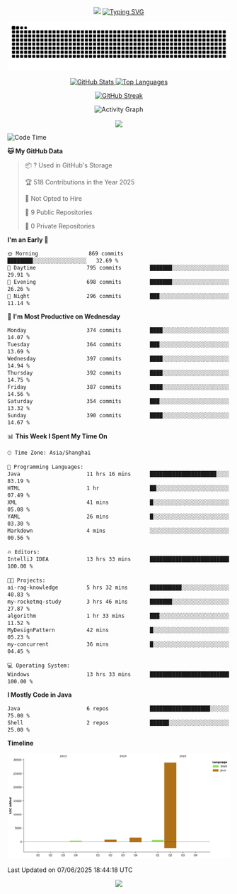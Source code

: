 <!-- -->

<p align="center">
<img src="https://capsule-render.vercel.app/api?type=waving&color=timeGradient&height=300&&section=header&text=HI%20THEME!&fontSize=90&fontAlign=50&fontAlignY=30&desc=I%20am%20AlfonsoKevin!&descAlign=50&descSize=30&descAlignY=60&animation=twinkling" />
    <a align="center" href="https://www.kaijavademo.top/"><img src="https://readme-typing-svg.demolab.com?font=Fira+Code&center=true&pause=1000&width=435&lines=Welcome+to+my+GitHub+profile+page!;%E6%AC%A2%E8%BF%8E%E6%9D%A5%E5%88%B0%E6%88%91%E7%9A%84GitHub%E4%B8%BB%E9%A1%B5%EF%BC%81" alt="Typing SVG" height=200 /> </a>
</p>
 <p align="center"><img src="https://raw.githubusercontent.com/AlfonsoKevin/AlfonsoKevin/output/github-contribution-grid-snake.svg"></p>

</p>


<p align="center" >
  <a href="https://github.com/AlfonsoKevin">  
    <img src="https://github-readme-stats.vercel.app/api/?username=AlfonsoKevin&layout=compact&border_radius=20" width="400"  alt="GitHub Stats" />
  </a>
  <a href="https://www.kaijavademo.top/">
    <img src="https://github-readme-stats.vercel.app/api/top-langs/?username=AlfonsoKevin&layout=compact&border_radius=20" width=400 alt="Top Languages"/>
  </a>
</p>


<p align="center">
    <a href="https://github.com/AlfonsoKevin">
    <img src="https://streak-stats.demolab.com?user=AlfonsoKevin&theme=transparent&hide_border=false%C2%A0%C2%A0%E5%81%87&short_numbers=false%C2%A0%C2%A0%E5%81%87&card_width=595&card_height=234" height="400"  alt="GitHub Streak" />
    </a>
</p>



<p align="center">
    <img width="800" src="https://github-readme-activity-graph.vercel.app/graph?username=AlfonsoKevin&theme=github-compact&hide_border=true&area=true&from=2024-06-01&to=2024-12-31&grid=false&custom_title=Activity%20Graph" alt="Activity Graph" title="Activity Graph" />
</p> 




<p align="center">
	<img align="center" src="https://skillicons.dev/icons?i=idea,java,mysql,redis,spring,rocket,html,css,js,react,linux,py,c,clion,docker,md,stackoverflow&theme=light" />    
</p>


<!--START_SECTION:waka-->
![Code Time](http://img.shields.io/badge/Code%20Time-104%20hrs%201%20min-blue)

**🐱 My GitHub Data** 

> 📦 ? Used in GitHub's Storage 
 > 
> 🏆 518 Contributions in the Year 2025
 > 
> 🚫 Not Opted to Hire
 > 
> 📜 9 Public Repositories 
 > 
> 🔑 0 Private Repositories 
 > 
**I'm an Early 🐤** 

```text
🌞 Morning                869 commits         ████████░░░░░░░░░░░░░░░░░   32.69 % 
🌆 Daytime                795 commits         ███████░░░░░░░░░░░░░░░░░░   29.91 % 
🌃 Evening                698 commits         ███████░░░░░░░░░░░░░░░░░░   26.26 % 
🌙 Night                  296 commits         ███░░░░░░░░░░░░░░░░░░░░░░   11.14 % 
```
📅 **I'm Most Productive on Wednesday** 

```text
Monday                   374 commits         ████░░░░░░░░░░░░░░░░░░░░░   14.07 % 
Tuesday                  364 commits         ███░░░░░░░░░░░░░░░░░░░░░░   13.69 % 
Wednesday                397 commits         ████░░░░░░░░░░░░░░░░░░░░░   14.94 % 
Thursday                 392 commits         ████░░░░░░░░░░░░░░░░░░░░░   14.75 % 
Friday                   387 commits         ████░░░░░░░░░░░░░░░░░░░░░   14.56 % 
Saturday                 354 commits         ███░░░░░░░░░░░░░░░░░░░░░░   13.32 % 
Sunday                   390 commits         ████░░░░░░░░░░░░░░░░░░░░░   14.67 % 
```


📊 **This Week I Spent My Time On** 

```text
🕑︎ Time Zone: Asia/Shanghai

💬 Programming Languages: 
Java                     11 hrs 16 mins      █████████████████████░░░░   83.19 % 
HTML                     1 hr                ██░░░░░░░░░░░░░░░░░░░░░░░   07.49 % 
XML                      41 mins             █░░░░░░░░░░░░░░░░░░░░░░░░   05.08 % 
YAML                     26 mins             █░░░░░░░░░░░░░░░░░░░░░░░░   03.30 % 
Markdown                 4 mins              ░░░░░░░░░░░░░░░░░░░░░░░░░   00.56 % 

🔥 Editors: 
IntelliJ IDEA            13 hrs 33 mins      █████████████████████████   100.00 % 

🐱‍💻 Projects: 
ai-rag-knowledge         5 hrs 32 mins       ██████████░░░░░░░░░░░░░░░   40.83 % 
my-rocketmq-study        3 hrs 46 mins       ███████░░░░░░░░░░░░░░░░░░   27.87 % 
algorithm                1 hr 33 mins        ███░░░░░░░░░░░░░░░░░░░░░░   11.52 % 
MyDesignPattern          42 mins             █░░░░░░░░░░░░░░░░░░░░░░░░   05.23 % 
my-concurrent            36 mins             █░░░░░░░░░░░░░░░░░░░░░░░░   04.45 % 

💻 Operating System: 
Windows                  13 hrs 33 mins      █████████████████████████   100.00 % 
```

**I Mostly Code in Java** 

```text
Java                     6 repos             ███████████████████░░░░░░   75.00 % 
Shell                    2 repos             ██████░░░░░░░░░░░░░░░░░░░   25.00 % 
```



**Timeline**

![Lines of Code chart](https://raw.githubusercontent.com/AlfonsoKevin/AlfonsoKevin/main/assets/bar_graph.png)


 Last Updated on 07/06/2025 18:44:18 UTC
<!--END_SECTION:waka-->

<p align="center">
    <a href="https://github.com/AlfonsoKevin"></a><img src="https://img.shields.io/badge/GitHub-grey?logo=github" />
</p>
